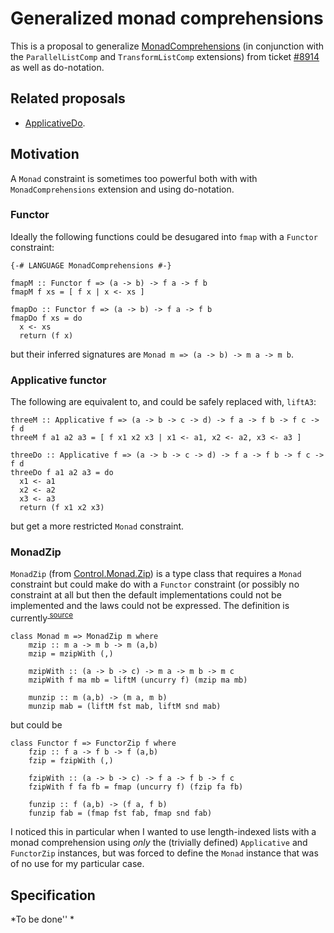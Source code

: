 # Generalized monad comprehensions


This is a proposal to generalize [MonadComprehensions](monad-comprehensions) (in conjunction with the `ParallelListComp` and `TransformListComp` extensions) from ticket [\#8914](https://gitlab.haskell.org//ghc/ghc/issues/8914) as well as do-notation.

## Related proposals

- [ApplicativeDo](applicative-do).

## Motivation


A `Monad` constraint is sometimes too powerful both with with `MonadComprehensions` extension and using do-notation. 

### Functor


Ideally the following functions could be desugared into `fmap` with a `Functor` constraint:

```wiki
{-# LANGUAGE MonadComprehensions #-}

fmapM :: Functor f => (a -> b) -> f a -> f b
fmapM f xs = [ f x | x <- xs ]

fmapDo :: Functor f => (a -> b) -> f a -> f b
fmapDo f xs = do
  x <- xs
  return (f x)
```


but their inferred signatures are `Monad m => (a -> b) -> m a -> m b`.

### Applicative functor


The following are equivalent to, and could be safely replaced with, `liftA3`:

```wiki
threeM :: Applicative f => (a -> b -> c -> d) -> f a -> f b -> f c -> f d
threeM f a1 a2 a3 = [ f x1 x2 x3 | x1 <- a1, x2 <- a2, x3 <- a3 ]

threeDo :: Applicative f => (a -> b -> c -> d) -> f a -> f b -> f c -> f d
threeDo f a1 a2 a3 = do
  x1 <- a1
  x2 <- a2
  x3 <- a3
  return (f x1 x2 x3)
```


but get a more restricted `Monad` constraint.

### MonadZip

`MonadZip` (from [ Control.Monad.Zip](http://hackage.haskell.org/package/base-4.4.0.0/docs/Control-Monad-Zip.html)) is a type class that requires a `Monad` constraint but could make do with a `Functor` constraint (or possibly no constraint at all but then the default implementations could not be implemented and the laws could not be expressed. The definition is currently<sup>[ source](http://hackage.haskell.org/package/base-4.4.0.0/docs/src/Control-Monad-Zip.html)</sup>

```wiki
class Monad m => MonadZip m where
    mzip :: m a -> m b -> m (a,b)
    mzip = mzipWith (,)

    mzipWith :: (a -> b -> c) -> m a -> m b -> m c
    mzipWith f ma mb = liftM (uncurry f) (mzip ma mb)

    munzip :: m (a,b) -> (m a, m b)
    munzip mab = (liftM fst mab, liftM snd mab)
```


but could be

```wiki
class Functor f => FunctorZip f where
    fzip :: f a -> f b -> f (a,b)
    fzip = fzipWith (,)

    fzipWith :: (a -> b -> c) -> f a -> f b -> f c
    fzipWith f fa fb = fmap (uncurry f) (fzip fa fb)

    funzip :: f (a,b) -> (f a, f b)
    funzip fab = (fmap fst fab, fmap snd fab)
```


I noticed this in particular when I wanted to use length-indexed lists with a monad comprehension using *only* the (trivially defined) `Applicative` and `FunctorZip` instances, but was forced to define the `Monad` instance that was of no use for my particular case.

## Specification

*To be done''
*
